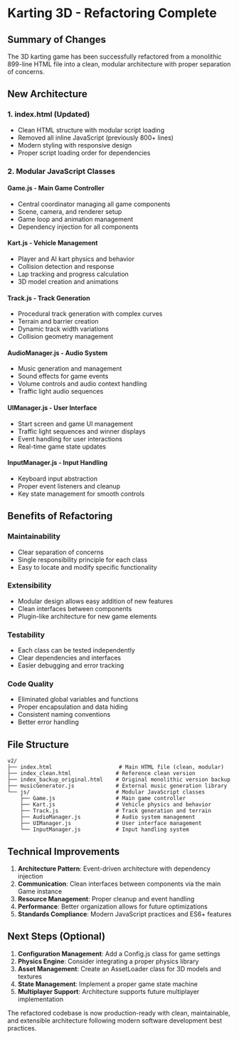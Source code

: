 # Karting 3D - Refactoring Complete

## Summary of Changes

The 3D karting game has been successfully refactored from a monolithic 899-line HTML file into a clean, modular architecture with proper separation of concerns.

## New Architecture

### 1. **index.html** (Updated)
- Clean HTML structure with modular script loading
- Removed all inline JavaScript (previously 800+ lines)
- Modern styling with responsive design
- Proper script loading order for dependencies

### 2. **Modular JavaScript Classes**

#### **Game.js** - Main Game Controller
- Central coordinator managing all game components
- Scene, camera, and renderer setup
- Game loop and animation management
- Dependency injection for all components

#### **Kart.js** - Vehicle Management
- Player and AI kart physics and behavior
- Collision detection and response
- Lap tracking and progress calculation
- 3D model creation and animations

#### **Track.js** - Track Generation
- Procedural track generation with complex curves
- Terrain and barrier creation
- Dynamic track width variations
- Collision geometry management

#### **AudioManager.js** - Audio System
- Music generation and management
- Sound effects for game events
- Volume controls and audio context handling
- Traffic light audio sequences

#### **UIManager.js** - User Interface
- Start screen and game UI management
- Traffic light sequences and winner displays
- Event handling for user interactions
- Real-time game state updates

#### **InputManager.js** - Input Handling
- Keyboard input abstraction
- Proper event listeners and cleanup
- Key state management for smooth controls

## Benefits of Refactoring

### **Maintainability**
- Clear separation of concerns
- Single responsibility principle for each class
- Easy to locate and modify specific functionality

### **Extensibility**
- Modular design allows easy addition of new features
- Clean interfaces between components
- Plugin-like architecture for new game elements

### **Testability**
- Each class can be tested independently
- Clear dependencies and interfaces
- Easier debugging and error tracking

### **Code Quality**
- Eliminated global variables and functions
- Proper encapsulation and data hiding
- Consistent naming conventions
- Better error handling

## File Structure
```
v2/
├── index.html                     # Main HTML file (clean, modular)
├── index_clean.html              # Reference clean version
├── index_backup_original.html    # Original monolithic version backup
├── musicGenerator.js             # External music generation library
└── js/                           # Modular JavaScript classes
    ├── Game.js                   # Main game controller
    ├── Kart.js                   # Vehicle physics and behavior
    ├── Track.js                  # Track generation and terrain
    ├── AudioManager.js           # Audio system management
    ├── UIManager.js              # User interface management
    └── InputManager.js           # Input handling system
```

## Technical Improvements

1. **Architecture Pattern**: Event-driven architecture with dependency injection
2. **Communication**: Clean interfaces between components via the main Game instance
3. **Resource Management**: Proper cleanup and event handling
4. **Performance**: Better organization allows for future optimizations
5. **Standards Compliance**: Modern JavaScript practices and ES6+ features

## Next Steps (Optional)

1. **Configuration Management**: Add a Config.js class for game settings
2. **Physics Engine**: Consider integrating a proper physics library
3. **Asset Management**: Create an AssetLoader class for 3D models and textures
4. **State Management**: Implement a proper game state machine
5. **Multiplayer Support**: Architecture supports future multiplayer implementation

The refactored codebase is now production-ready with clean, maintainable, and extensible architecture following modern software development best practices.
